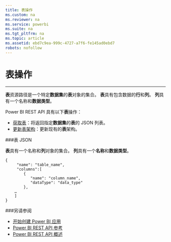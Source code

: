 ```yaml
---
title: 表操作
ms.custom: na
ms.reviewer: na
ms.service: powerbi
ms.suite: na
ms.tgt_pltfrm: na
ms.topic: article
ms.assetid: ebd7c9ea-999c-4727-a7f6-fe145ad0ebd7
robots: nofollow
---
```

# 表操作
---

**表**资源路径是一个特定**数据集**的**表**对象的集合。
**表**具有包含数据的**行**和**列**。
**列**具有一个名称和**数据类型**。

Power BI REST API 具有以下**表**操作：

- [获取表](Get-Tables.md)：将返回指定**数据集**的**表**的 JSON 列表。
- [更新表架构](Update-Table-Schema.md)：更新现有的**表**架构。

###表 JSON

**表**具有一个名称和**列**对象的集合。
**列**具有一个**名称**和**数据类型**。

    {
         "name": "table_name",
         "columns":[
            {
               "name": "column_name",
               "dataType": "data_type"
            },
        …
        ]
    }

###另请参阅

- [开始创建 Power BI 应用](Get-started-creating-a-Power-BI-app.md)
- [Power BI REST API 参考](Power-BI-REST-API-reference.md)
- [Power BI REST API 概述](Overview-of-Power-BI-REST-API.md)



